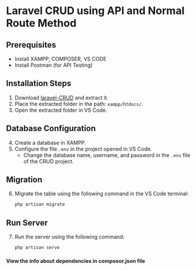 # Laravel CRUD using API and Normal Route Method

## Prerequisites
- Install XAMPP, COMPOSER, VS CODE
- Install Postman (for API Testing)

## Installation Steps
1. Download [laravel-CRUD](git@github.com:Ashwin-Anil/laravel-CRUD.git) and extract it.
2. Place the extracted folder in the path: `xampp/htdocs/`.
3. Open the extracted folder in VS Code.

## Database Configuration
4. Create a database in XAMPP.
5. Configure the file `.env` in the project opened in VS Code.
    - Change the database name, username, and password in the `.env` file of the CRUD project.

## Migration
6. Migrate the table using the following command in the VS Code terminal:
    ```bash
    php artisan migrate
    ```

## Run Server
7. Run the server using the following command:
    ```bash
    php artisan serve
    ```

#### View the info about dependencies in composor.json file
